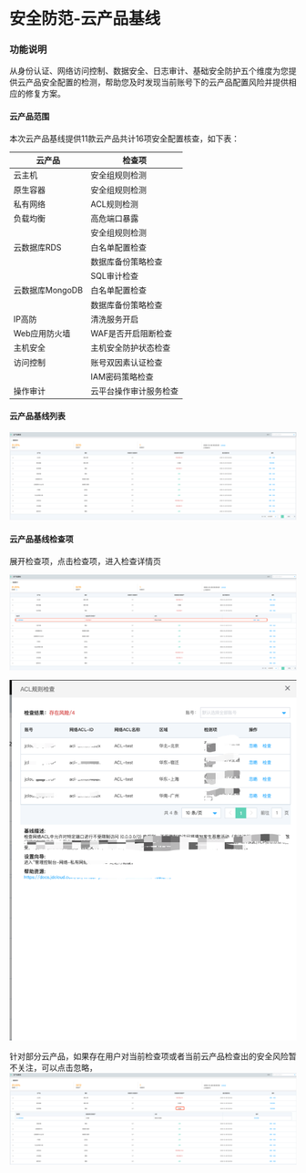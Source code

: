 # 安全防范-云产品基线

### 功能说明

从身份认证、网络访问控制、数据安全、日志审计、基础安全防护五个维度为您提供云产品安全配置的检测，帮助您及时发现当前账号下的云产品配置风险并提供相应的修复方案。

#### 云产品范围

本次云产品基线提供11款云产品共计16项安全配置核查，如下表：

| 云产品          | 检查项                 |
| --------------- | ---------------------- |
| 云主机          | 安全组规则检测         |
| 原生容器        | 安全组规则检测         |
| 私有网络        | ACL规则检测            |
| 负载均衡        | 高危端口暴露           |
|                 | 安全组规则检测         |
| 云数据库RDS     | 白名单配置检查         |
|                 | 数据库备份策略检查     |
|                 | SQL审计检查            |
| 云数据库MongoDB | 白名单配置检查         |
|                 | 数据库备份策略检查     |
| IP高防          | 清洗服务开启           |
| Web应用防火墙   | WAF是否开启阻断检查    |
| 主机安全        | 主机安全防护状态检查   |
| 访问控制        | 账号双因素认证检查     |
|                 | IAM密码策略检查        |
| 操作审计        | 云平台操作审计服务检查 |

#### 云产品基线列表

![](../../../../../image/CSoC/CSoC-03-3-1.png)

#### 云产品基线检查项

展开检查项，点击检查项，进入检查详情页

![](../../../../../image/CSoC/CSoC-03-3-2.png)

![](../../../../../image/CSoC/CSoC-03-3-3.png)


针对部分云产品，如果存在用户对当前检查项或者当前云产品检查出的安全风险暂不关注，可以点击忽略，
![](../../../../../image/CSoC/CSoC-03-3-4.png)

